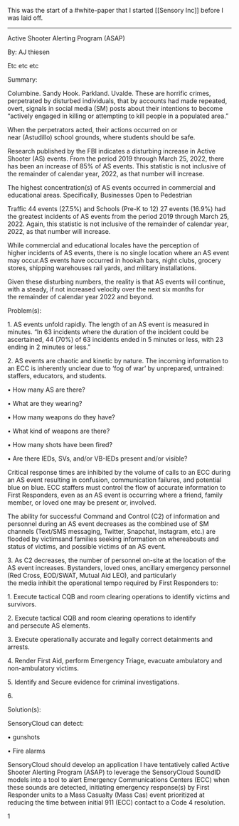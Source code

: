This was the start of a #white-paper that I started [[Sensory Inc]] before I was laid off.

---

Active Shooter Alerting Program (ASAP)

By: AJ thiesen

Etc etc etc

Summary:

Columbine. Sandy Hook. Parkland. Uvalde. These are horrific crimes, perpetrated by disturbed individuals, that by accounts had made repeated, overt, signals in social media (SM) posts about their intentions to become “actively engaged in killing or attempting to kill people in a populated area.”

When the perpetrators acted, their actions occurred on or near (Astudillo) school grounds, where students should be safe. 

Research published by the FBI indicates a disturbing increase in Active Shooter (AS) events. From the period 2019 through March 25, 2022, there has been an increase of 85% of AS events. This statistic is not inclusive of the remainder of calendar year, 2022, as that number will increase.

The highest concentration(s) of AS events occurred in commercial and educational areas. Specifically, Businesses Open to Pedestrian

Traffic 44 events (27.5%) and Schools (Pre-K to 12) 27 events (16.9%) had the greatest incidents of AS events from the period 2019 through March 25, 2022. Again, this statistic is not inclusive of the remainder of calendar year, 2022, as that number will increase.

While commercial and educational locales have the perception of higher incidents of AS events, there is no single location where an AS event may occur.AS events have occurred in hookah bars, night clubs, grocery stores, shipping warehouses rail yards, and military installations.

Given these disturbing numbers, the reality is that AS events will continue, with a steady, if not increased velocity over the next six months for the remainder of calendar year 2022 and beyond.

Problem(s):

1. AS events unfold rapidly. The length of an AS event is measured in minutes. “In 63 incidents where the duration of the incident could be ascertained, 44 (70%) of 63 incidents ended in 5 minutes or less, with 23 ending in 2 minutes or less.”  

2. AS events are chaotic and kinetic by nature. The incoming information to an ECC is inherently unclear due to ‘fog of war’ by unprepared, untrained: staffers, educators, and students.   

• How many AS are there?

• What are they wearing?

• How many weapons do they have?

• What kind of weapons are there?

• How many shots have been fired?

• Are there IEDs, SVs, and/or VB-IEDs present and/or visible?

Critical response times are inhibited by the volume of calls to an ECC during an AS event resulting in confusion, communication failures, and potential blue on blue. ECC staffers must control the flow of accurate information to First Responders, even as an AS event is occurring where a friend, family member, or loved one may be present or, involved. 

The ability for successful Command and Control (C2) of information and personnel during an AS event decreases as the combined use of SM channels (Text/SMS messaging, Twitter, Snapchat, Instagram, etc.) are flooded by victimsand families seeking information on whereabouts and status of victims, and possible victims of an AS event.

3. As C2 decreases, the number of personnel on-site at the location of the AS event increases. Bystanders, loved ones, ancillary emergency personnel (Red Cross, EOD/SWAT, Mutual Aid LEO), and particularly the media inhibit the operational tempo required by First Responders to:  

1. Execute tactical CQB and room clearing operations to identify victims and survivors.

2. Execute tactical CQB and room clearing operations to identify and persecute AS elements.

3. Execute operationally accurate and legally correct detainments and arrests.

4. Render First Aid, perform Emergency Triage, evacuate ambulatory and non-ambulatory victims.

5. Identify and Secure evidence for criminal investigations.

6.  

Solution(s):

SensoryCloud can detect:

• gunshots 

• Fire alarms 

SensoryCloud should develop an application I have tentatively called Active Shooter Alerting Program (ASAP) to leverage the SensoryCloud SoundID models into a tool to alert Emergency Communications Centers (ECC) when these sounds are detected, initiating emergency response(s) by First Responder units to a Mass Casualty (Mass Cas) event prioritized at reducing the time between initial 911 (ECC) contact to a Code 4 resolution.

1